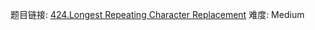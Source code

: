 题目链接: [424.Longest Repeating Character Replacement][1]
难度: Medium

[1]: https://leetcode.com/problems/longest-repeating-character-replacement
